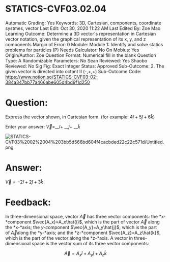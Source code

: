 # STATICS-CVF03.02.04

Automatic Grading: Yes
Keywords: 3D, Cartesian, components, coordinate systmes, vector
Last Edit: Oct 30, 2020 11:22 AM
Last Edited By: Zoe Mao
Learning Outcome: Determine a 3D vector's representation in Cartesian vector notation, given the graphical representation of its x, y, and z components
Margin of Error: 0
Module: Module 1: Identify and solve statics problems for particles (P)
Needs Calculator: No
On Mobius: Yes
Origin/Author: Zoe
Question Format: Numerical fill in the blank
Question Type: A
Randomizable Parameters: No
Sean Reviewed: Yes
Shaobo Reviewed: No
Sig Fig: Exact Integer
Status: Approved
Sub-Outcome: 2. The given vector is directed into octant II  (-,+,+)
Sub-Outcome Code: https://www.notion.so/STATICS-CVF03-02-384a347bb77a466abe605d4bd9f1d250

# Question:

Express the vector shown, in Cartesian form. (for example: $4\hat{i}+5\hat{j}+6\hat{k}$)

Enter your answer: $\vec{V}=$__$\hat{i}$+ __$\hat{j}$+ __$\hat{k}$

![STATICS-CVF03%2002%2004%203bb5d566bd604f4cacbded22c22c571d/Untitled.png](STATICS-CVF03%2002%2004%203bb5d566bd604f4cacbded22c22c571d/Untitled.png)

# Answer:

$\vec{V}=-2\hat{i}+2\hat{j}+3\hat{k}$

# Feedback:

In three-dimensional space, vector $\vec{A}$ has three vector components: the *x-*component $\vec{A_x}=A_x\hat{i}$, which is the part of vector $\vec{A}$ along the *x-*axis; the *y-c*omponent $\vec{A_y}=A_y\hat{j}$, which is the part of $\vec{A}$along the *y-*axis; and the *z-*component $\vec{A_z}=A_z\hat{k}$, which is the part of the vector along the *z-*axis. A vector in three-dimensional space is the vector sum of its three vector components:

$$\vec{A}=A_x\hat{i}+A_y\hat{j}+A_z\hat{k}$$